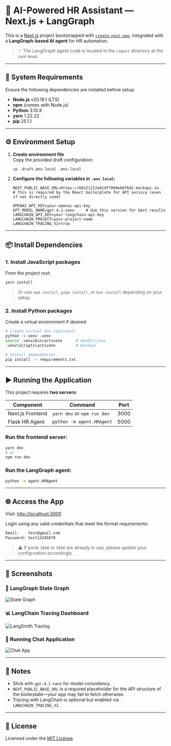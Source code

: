 
# 🧠 AI-Powered HR Assistant — Next.js + LangGraph

This is a [Next.js](https://nextjs.org) project bootstrapped with [`create-next-app`](https://nextjs.org/docs/app/api-reference/cli/create-next-app), integrated with a **LangGraph-based AI agent** for HR automation.

> ✨ The LangGraph agent code is located in the `/agent` directory at the root level.

---

## 🚀 System Requirements

Ensure the following dependencies are installed before setup:

- **Node.js** v20.19.1 (LTS)
- **npm** (comes with Node.js)
- **Python** 3.10.9
- **yarn** 1.22.22
- **pip** 25.1.1

---

## ⚙️ Environment Setup

1. **Create environment file**  
   Copy the provided draft configuration:

   ```bash
   cp .draft.env.local .env.local
   ```

2. **Configure the following variables in `.env.local`:**

   ```env
   NEXT_PUBLIC_BASE_URL=https://68121212e81df7060eb6f6d2.mockapi.io
   # This is required by the React boilerplate for API service (even if not directly used)

   OPENAI_API_KEY=your-openai-api-key
   GPT_MODEL_NAME=gpt-4.1-nano     # Use this version for best results
   LANGCHAIN_API_KEY=your-langchain-api-key
   LANGCHAIN_PROJECT=your-project-name
   LANGCHAIN_TRACING_V2=true
   ```

---

## 📦 Install Dependencies

### 1. Install JavaScript packages
From the project root:

```bash
yarn install
```

> Or use `npm install`, `pnpm install`, or `bun install` depending on your setup.

### 2. Install Python packages
Create a virtual environment if desired:

```bash
# Create virtual env (optional)
python -m venv .venv
source .venv/bin/activate      # macOS/Linux
.venv\Scripts\activate         # Windows

# Install dependencies
pip install -r requirements.txt
```

---

## ▶️ Running the Application

This project requires **two servers**:

| Component        | Command                        | Port   |
|------------------|--------------------------------|--------|
| Next.js Frontend | `yarn dev` or `npm run dev`    | 3000   |
| Flask HR Agent   | `python -m agent.HRAgent`      | 5000   |

### Run the frontend server:

```bash
yarn dev
# or
npm run dev
```

### Run the LangGraph agent:

```bash
python -m agent.HRAgent
```

---

## 🌐 Access the App

Visit: [http://localhost:3000](http://localhost:3000)

Login using any valid credentials that meet the format requirements:

```txt
Email:    test@gmail.com
Password: test12345678
```

> ⚠️ If ports `3000` or `5000` are already in use, please update your configuration accordingly.

---

## 📸 Screenshots

### 🧭 LangGraph State Graph  
![State Graph](https://github.com/user-attachments/assets/11912983-7d42-446b-a023-27924a174aec)

### 📊 LangChain Tracing Dashboard  
![LangSmith Tracing](https://github.com/user-attachments/assets/8a60400b-052e-495c-83f7-89eca009fa39)

### 💬 Running Chat Application  
![Chat App](https://github.com/user-attachments/assets/de174b72-0850-4af6-aa26-cbeaa67a026c)

---

## 📌 Notes

- Stick with `gpt-4.1-nano` for model consistency.
- `NEXT_PUBLIC_BASE_URL` is a required placeholder for the API structure of the boilerplate—your app may fail to fetch otherwise.
- Tracing with LangChain is optional but enabled via `LANGCHAIN_TRACING_V2`.

---

## 📄 License

Licensed under the [MIT License](LICENSE).